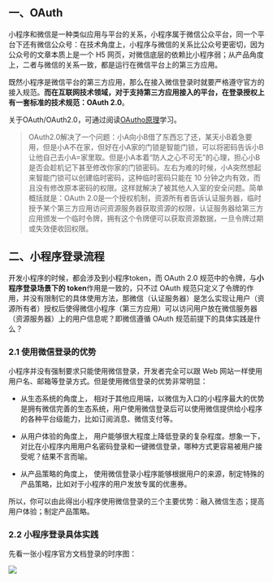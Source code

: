 


## 一、OAuth

小程序和微信是一种类似应用与平台的关系，小程序属于微信公众平台，同一个平台下还有微信公众号：在技术角度上，小程序与微信的关系比公众号更密切，因为公众号的文章本质上是一个 H5 网页，对微信底层的依赖比小程序弱；从产品角度上，二者与微信的关系一致，都是运行在微信平台上的第三方应用。

既然小程序是微信平台的第三方应用，那么在接入微信登录时就要严格遵守官方的接入规范。**而在互联网技术领域，对于支持第三方应用接入的平台，在登录授权上有一套标准的技术规范：OAuth 2.0**。

关于OAuth/OAuth2.0，可通过阅读[OAutho原理](https://github.com/hoanFir/blogs/blob/master/%E5%B7%A5%E7%A8%8B/OAuth%E5%8E%9F%E7%90%86.md)学习。

> OAuth2.0解决了一个问题：小A向小B借了东西忘了还，某天小B着急要用，但是小A不在家，但好在小A家的门锁是智能门锁，可以将密码告诉小B让他自己去小A=家里取。但是小A本着“防人之心不可无”的心理，担心小B是否会趁机记下甚至修改你家的门锁密码。左右为难的时候，小A突然想起来智能门锁可以创建临时密码，这种临时密码只能在 10 分钟之内有效，而且没有修改原本密码的权限。这样就解决了被其他人入室的安全问题。简单概括就是：OAuth 2.0是一个授权机制，资源所有者告诉认证服务器，临时授予某个第三方应用访问资源服务器获取资源的权限，认证服务器给第三方应用颁发一个临时令牌，拥有这个令牌便可以获取资源数据，一旦令牌过期或失效便收回权限。



## 二、小程序登录流程

开发小程序的时候，都会涉及到小程序token，而 OAuth 2.0 规范中的令牌，与**小程序登录场景下的 token**作用是一致的，只不过 OAuth 规范只定义了令牌的作用，并没有限制它的具体使用方法，那微信（认证服务器）是怎么实现让用户（资源所有者）授权后使得微信小程序（第三方应用）可以访问用户放在微信服务器（资源服务器）上的用户信息呢？即微信遵循 OAuth 规范前提下的具体实践是什么？

### 2.1 使用微信登录的优势

小程序并没有强制要求只能使用微信登录，开发者完全可以跟 Web 网站一样使用用户名、邮箱等登录方式。但是使用微信登录的优势非常明显：

- 从生态系统的角度上， 相对于其他应用端，以微信为入口的小程序最大的优势是拥有微信完善的生态系统，用户使用微信登录后可以使用微信提供给小程序的各种平台级能力，比如订阅消息、微信支付等。

- 从用户体验的角度上， 用户能够很大程度上降低登录的复杂程度。想象一下，对比在小程序内用用户名密码登录和一键微信登录，哪种方式更容易被用户接受呢？结果不言而喻。

- 从产品策略的角度上， 使用微信登录小程序能够根据用户的来源，制定特殊的产品策略，比如对于小程序的用户发放专属的优惠券。

所以，你可以由此得出小程序使用微信登录的三个主要优势：融入微信生态；提高用户体验；制定产品策略。


### 2.2 小程序登录具体实践

先看一张小程序官方文档登录的时序图：

![](https://res.wx.qq.com/wxdoc/dist/assets/img/api-login.2fcc9f35.jpg)
